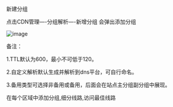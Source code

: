 新建分组

点击CDN管理—-分组解析—-新增分组 会弹出添加分组

![image](https://user-images.githubusercontent.com/90588289/133739863-d5ef79ae-59f3-443d-88c0-fc1c0abcee3b.png)

备注：

1.TTL默认为600，最小不可低于120。

2.自定义解析默认生成并解析到dns平台，可自行命名。

3.备用类型可选择非备用或备用，后面会在站点主分组副分组中展现。

在每个区域中添加分组,细分线路,访问最佳线路
